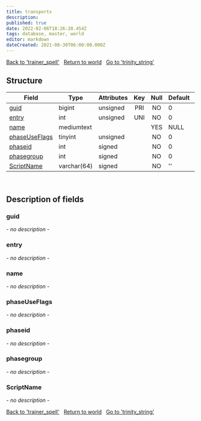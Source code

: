 ```yaml
---
title: transports
description: 
published: true
date: 2022-02-06T18:26:20.454Z
tags: database, master, world
editor: markdown
dateCreated: 2021-08-30T06:00:00.000Z
---
```


<a href="https://trinitycore.info/en/database/master/world/trainer_spell" class="mt-5 v-btn v-btn--depressed v-btn--flat v-btn--outlined theme--light v-size--default darkblue--text text--lighten-3"><span class="v-btn__content"><i aria-hidden="true" class="v-icon notranslate v-icon--left mdi mdi-arrow-left theme--light"></i><span>Back to 'trainer_spell'</span></span></a>&nbsp;&nbsp;&nbsp;<a href="https://trinitycore.info/en/database/master/world/home" class="mt-5 v-btn v-btn--depressed v-btn--flat v-btn--outlined theme--light v-size--default darkblue--text text--lighten-3"><span class="v-btn__content"><i aria-hidden="true" class="v-icon notranslate v-icon--left mdi mdi-home-outline theme--light"></i><span>Return to world</span></span></a>&nbsp;&nbsp;&nbsp;<a href="https://trinitycore.info/en/database/master/world/trinity_string" class="mt-5 v-btn v-btn--depressed v-btn--flat v-btn--outlined theme--light v-size--default darkblue--text text--lighten-3"><span class="v-btn__content"><span>Go to 'trinity_string'</span><i aria-hidden="true" class="v-icon notranslate v-icon--right mdi mdi-arrow-right theme--light"></i></span></a>

## Structure

| Field | Type | Attributes | Key | Null | Default | Extra | Comment |
| --- | --- | --- | :---: | :---: | --- | --- | --- |
| [guid](#guid) | bigint | unsigned | PRI | NO | 0 |  |  |
| [entry](#entry) | int | unsigned | UNI | NO | 0 |  |  |
| [name](#name) | mediumtext |  |  | YES | NULL |  |  |
| [phaseUseFlags](#phaseuseflags) | tinyint | unsigned |  | NO | 0 |  |  |
| [phaseid](#phaseid) | int | signed |  | NO | 0 |  |  |
| [phasegroup](#phasegroup) | int | signed |  | NO | 0 |  |  |
| [ScriptName](#scriptname) | varchar(64) | signed |  | NO | '' |  |  |
&nbsp;
## Description of fields

### guid
*- no description -*
&nbsp;

### entry
*- no description -*
&nbsp;

### name
*- no description -*
&nbsp;

### phaseUseFlags
*- no description -*
&nbsp;

### phaseid
*- no description -*
&nbsp;

### phasegroup
*- no description -*
&nbsp;

### ScriptName
*- no description -*
&nbsp;

<a href="https://trinitycore.info/en/database/master/world/trainer_spell" class="mt-5 v-btn v-btn--depressed v-btn--flat v-btn--outlined theme--light v-size--default darkblue--text text--lighten-3"><span class="v-btn__content"><i aria-hidden="true" class="v-icon notranslate v-icon--left mdi mdi-arrow-left theme--light"></i><span>Back to 'trainer_spell'</span></span></a>&nbsp;&nbsp;&nbsp;<a href="https://trinitycore.info/en/database/master/world/home" class="mt-5 v-btn v-btn--depressed v-btn--flat v-btn--outlined theme--light v-size--default darkblue--text text--lighten-3"><span class="v-btn__content"><i aria-hidden="true" class="v-icon notranslate v-icon--left mdi mdi-home-outline theme--light"></i><span>Return to world</span></span></a>&nbsp;&nbsp;&nbsp;<a href="https://trinitycore.info/en/database/master/world/trinity_string" class="mt-5 v-btn v-btn--depressed v-btn--flat v-btn--outlined theme--light v-size--default darkblue--text text--lighten-3"><span class="v-btn__content"><span>Go to 'trinity_string'</span><i aria-hidden="true" class="v-icon notranslate v-icon--right mdi mdi-arrow-right theme--light"></i></span></a>

